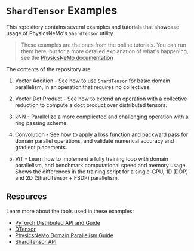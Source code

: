 # `ShardTensor` Examples

This repository contains several examples and tutorials that showcase usage of
PhysicsNeMo's `ShardTensor` utility.

> These examples are the ones from the online tutorials.  You can run them
> here, but for a more detailed explanation of what's happening, see the
> [PhysicsNeMo documentation](https://docs.nvidia.com/deeplearning/physicsnemo/physicsnemo-core/tutorials/domain_parallelism_entry_point.html)

The contents of the repository are:

1. Vector Addition - See how to use `ShardTensor` for basic domain parallelism,
in an operation that requires no collectives.

2. Vector Dot Product - See how to extend an operation with a collective
reduction to compute a doct product over distributed tensors.

3. kNN - Parallelize a more complicated and challenging operation with a ring
passing scheme.

4. Convolution - See how to apply a loss function and backward pass for domain
parallel operations, and validate numerical accuracy and gradient placements.

5. ViT - Learn how to implement a fully training loop with domain parallelism,
and benchmark computational speed and memory usage.  Shows the differences in
the training script for a single-GPU, 1D (DDP) and 2D (ShardTensor + FSDP)
parallelism.

## Resources

Learn more about the tools used in these examples:

- [PyTorch Distributed API and Guide](https://docs.pytorch.org/docs/stable/distributed.html)
- [DTensor](https://docs.pytorch.org/docs/stable/distributed.tensor.html)
- [PhysicsNeMo Domain Parallelism Guide](https://docs.nvidia.com/deeplearning/physicsnemo/physicsnemo-core/tutorials/domain_parallelism_entry_point.html)
- [ShardTensor API](https://docs.nvidia.com/deeplearning/physicsnemo/physicsnemo-core/api/physicsnemo.distributed.shardtensor.html)
